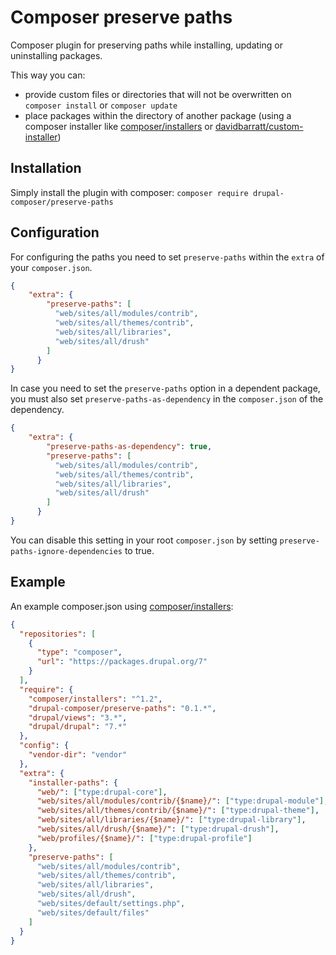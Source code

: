 # Composer preserve paths

Composer plugin for preserving paths while installing, updating or uninstalling packages.

This way you can:

* provide custom files or directories that will not be overwritten on `composer install` or `composer update`
* place packages within the directory of another package (using a composer installer like
[composer/installers](https://packagist.org/packages/composer/installers) or
[davidbarratt/custom-installer](https://packagist.org/packages/davidbarratt/custom-installer))


## Installation

Simply install the plugin with composer: `composer require drupal-composer/preserve-paths`

## Configuration

For configuring the paths you need to set `preserve-paths` within the `extra` of your `composer.json`.

```json
{
    "extra": {
        "preserve-paths": [
          "web/sites/all/modules/contrib",
          "web/sites/all/themes/contrib",
          "web/sites/all/libraries",
          "web/sites/all/drush"
        ]
      }
}
```

In case you need to set the `preserve-paths` option in a dependent package, you must also set `preserve-paths-as-dependency` in the `composer.json` of the dependency.

```json
{
    "extra": {
        "preserve-paths-as-dependency": true,
        "preserve-paths": [
          "web/sites/all/modules/contrib",
          "web/sites/all/themes/contrib",
          "web/sites/all/libraries",
          "web/sites/all/drush"
        ]
      }
}
```

You can disable this setting in your root `composer.json` by setting `preserve-paths-ignore-dependencies` to true.

## Example

An example composer.json using [composer/installers](https://packagist.org/packages/composer/installers):

```json
{
  "repositories": [
    {
      "type": "composer",
      "url": "https://packages.drupal.org/7"
    }
  ],
  "require": {
    "composer/installers": "^1.2",
    "drupal-composer/preserve-paths": "0.1.*",
    "drupal/views": "3.*",
    "drupal/drupal": "7.*"
  },
  "config": {
    "vendor-dir": "vendor"
  },
  "extra": {
    "installer-paths": {
      "web/": ["type:drupal-core"],
      "web/sites/all/modules/contrib/{$name}/": ["type:drupal-module"],
      "web/sites/all/themes/contrib/{$name}/": ["type:drupal-theme"],
      "web/sites/all/libraries/{$name}/": ["type:drupal-library"],
      "web/sites/all/drush/{$name}/": ["type:drupal-drush"],
      "web/profiles/{$name}/": ["type:drupal-profile"]
    },
    "preserve-paths": [
      "web/sites/all/modules/contrib",
      "web/sites/all/themes/contrib",
      "web/sites/all/libraries",
      "web/sites/all/drush",
      "web/sites/default/settings.php",
      "web/sites/default/files"
    ]
  }
}
```


